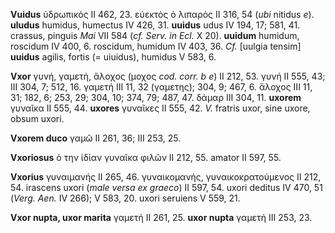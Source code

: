 **Vuidus** ὑδρωπικός II 462, 23. εὐεκτὸς ὁ λιπαρός II 316, 54 (*ubi*
nitidus *e*). **uludus** humidus, humectus IV 426, 31. **uuidus** udus
IV 194, 17; 581, 41. crassus, pinguis *Mai* VII 584 (*cf. Serv. in Ecl.*
X 20). **uuidum** humidum, roscidum IV 400, 6. roscidum, humidum IV 403,
36. *Cf.* [uulgia tensim] **uuidus** agilis, fortis (= uiuidus),
humidus V 583, 6.

**Vxor** γυνή, γαμετή, ἄλοχος (μοχος *cod. corr. b e*) II 212, 53. γυνή
II 555, 43; III 304, 7; 512, 16. γαμετή III 11, 32 (γαμετης); 304, 9;
467, 6. ἄλοχος III 11, 31; 182, 6; 253, 29; 304, 10; 374, 79; 487, 47.
δάμαρ III 304, 11. **uxorem** γυναῖκα II 555, 44. **uxores** γυναῖκες II
555, 42. *V.* fratris uxor, sine uxore, obsum uxori.

**Vxorem duco** γαμῶ II 261, 36; III 253, 25.

**Vxoriosus** ὁ την ἰδίαν γυναῖκα φιλῶν II 212, 55. amator II 597, 55.

**Vxorius** γυναιμανής II 265, 46. γυναικομανής, γυναικοκρατούμενος II
212, 54. irascens uxori (*male versa ex graeco*) II 597, 54. uxori
deditus IV 470, 51 (*Verg. Aen.* IV 266); V 583, 20. uxori seruiens V
559, 21.

**Vxor nupta, uxor marita** γαμετή II 261, 25. **uxor nupta** γαμετή III
253, 23.
